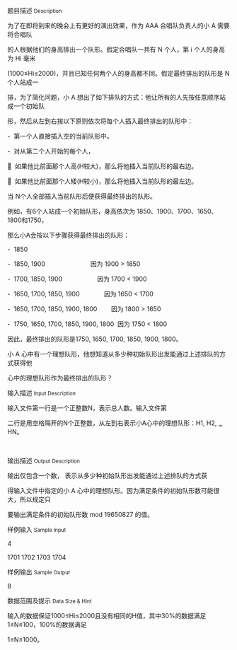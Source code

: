 <div class="panel panel-default">
<div class="area-title">
<span>
题目描述
<small>Description</small>
</span></div>
<div class="panel-body">

<p>为了在即将到来的晚会上有更好的演出效果，作为 AAA 合唱队负责人的小 A 需要将合唱队</p>
<p>的人根据他们的身高排出一个队形。假定合唱队一共有 N 个人，第 i 个人的身高为 Hi 毫米</p>
<p>(1000≤Hi≤2000)，并且已知任何两个人的身高都不同。假定最终排出的队形是 N 个人站成一</p>
<p>排，为了简化问题，小 A 想出了如下排队的方式：他让所有的人先按任意顺序站成一个初始队</p>
<p>形，然后从左到右按以下原则依次将每个人插入最终排出的队形中：</p>
<p>-  第一个人直接插入空的当前队形中。</p>
<p>-  对从第二个人开始的每个人，</p>
<p>  如果他比前面那个人高(H较大)，那么将他插入当前队形的最右边。</p>
<p>  如果他比前面那个人矮(H较小)，那么将他插入当前队形的最左边。</p>
<p>当 N个人全部插入当前队形后便获得最终排出的队形。</p>
<p>例如，有6个人站成一个初始队形，身高依次为 1850、1900、1700、1650、1800和1750，</p>
<p>那么小A会按以下步骤获得最终排出的队形：</p>
<p>-  1850</p>
<p>-  1850, 1900                          因为 1900 &gt; 1850</p>
<p>-  1700, 1850, 1900                    因为 1700 &lt; 1900</p>
<p>-  1650, 1700, 1850, 1900              因为 1650 &lt; 1700</p>
<p>-  1650, 1700, 1850, 1900, 1800        因为 1800 &gt; 1650</p>
<p>-  1750, 1650, 1700, 1850, 1900, 1800  因为 1750 &lt; 1800</p>
<p>因此，最终排出的队形是1750, 1650, 1700, 1850, 1900, 1800。</p>
<p>小 A 心中有一个理想队形，他想知道从多少种初始队形出发能通过上述排队的方式获得他</p>
<p>心中的理想队形作为最终排出的队形？</p>

</div>
</div>

<div class="panel panel-default">
<div class="area-title">
<span>
输入描述
<small>Input Description</small>
</span></div>
<div class="panel-body">
<p>输入文件第一行是一个正整数N，表示总人数。输入文件第</p>
<p>二行是用空格隔开的N个正整数，从左到右表示小A心中的理想队形：H1, H2, „, HN。</p>
<p> </p>

</div>
</div>
<div  class="panel panel-default">
<div class="area-title">
<span>
输出描述
<small>Output Description</small>
</span></div>
<div class="panel-body">

<p>输出仅包含一个数， 表示从多少种初始队形出发能通过上述排队的方式获</p>
<p>得输入文件中指定的小 A 心中的理想队形。因为满足条件的初始队形数可能很大，所以规定只</p>
<p>要输出满足条件的初始队形数 mod 19650827 的值。</p>

</div>
</div>


<div class="panel panel-default">
<div class="area-title">
<span>
样例输入
<small>Sample Input</small>
</span></div>
<div class="panel-body">
<p>4 </p>
<p>1701 1702 1703 1704 </p>

</div>
</div>

<div class="panel panel-default">
<div class="area-title">
<span>
样例输出
<small>Sample Output</small>
</span></div>
<div class="panel-body">
<p>8</p>

</div>
</div>

<div class="panel panel-default">
<div class="area-title">
<span>
数据范围及提示
<small>Data Size & Hint</small>
</span></div>
<div class="panel-body">
<p>输入的数据保证1000≤Hi≤2000且没有相同的H值，其中30%的数据满足1≤N≤100，100%的数据满足</p>
<p>1≤N≤1000。</p>
</div>
</div>